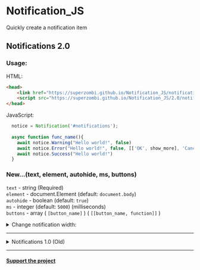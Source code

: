 # Notification_JS
Quickly create a notification item

## Notifications 2.0

### Usage:

HTML:
```html
<head>
	<link href="https://superzombi.github.io/Notification_JS/notifications.css" rel="stylesheet">
	<script src="https://superzombi.github.io/Notification_JS/2.0/notifications.js"></script>
</head>
```

JavaScript:
```javascript
  notice = Notification('#notifications');
  
  async function func_name(){
	await notice.Warning("Hello world!", false)
	await notice.Error("Hello world!", false, [['OK', show_more], 'Cancel'])
	await notice.Success("Hello world!")
  }
```


### New...(text, element, autohide, ms, buttons)
  <code>text</code> - string (Required) </br>
  <code>element</code> - document.Element (default: <code>document.body</code>) </br>
  <code>autohide</code> - boolean (default: <code>true</code>) </br>
  <code>ms</code> - integer (default: <code>5000</code>) (milliseconds) </br>
  <code>buttons</code> - array ( <code>[button_name]</code> )   ( <code>[[button_name, function]]</code> )
  


<details>
	<summary>Change notification width:</summary>
	
```css
.Message{
	width: 300px;
}
```

</details>

<hr>

<details>
	<summary>Notifications 1.0 (Old)</summary>
	
### Usage:

HTML:
```html
<head>
	<script src='https://cdnjs.cloudflare.com/ajax/libs/jquery/2.1.3/jquery.min.js'></script>
	<script src="notifications.js"></script>
	<link rel="stylesheet" type="text/css" href="notifications.css">
</head>
```

<details>
	<summary>CDN:</summary>
	
```html
<link href="https://superzombi.github.io/Notification_JS/notifications.css" rel="stylesheet">
<script src="https://superzombi.github.io/Notification_JS/notifications.js"></script>
```
</details>

<hr>
</br>


JavaScript:
```javascript
  //Set parent element for notifications
  notifications_element = document.getElementById('notifications')
  
  async function func_name(){
    await Warning("Hello world!", false)
    await Error("Hello world!", false, [['OK', show_more], 'Cancel'])
    await Success("Hello world!")
  }
```
</details>


<hr>

#### <a href="https://www.donationalerts.com/r/super_zombi">Support the project</a>
